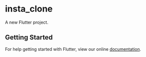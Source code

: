 # insta_clone

A new Flutter project.

## Getting Started

For help getting started with Flutter, view our online
[documentation](http://flutter.io/).
